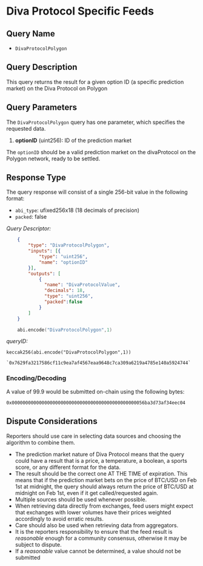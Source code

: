 # Diva Protocol Specific Feeds

## Query Name

- `DivaProtocolPolygon`

## Query Description

This query returns the result for a given option ID (a specific prediction market) on the Diva Protocol on Polygon

## Query Parameters

The `DivaProtocolPolygon` query has one parameter, which specifies the requested data.  

1. **optionID** (uint256): ID of the prediction market

The `optionID` should be a valid prediction market on the divaProtocol on the Polygon network, ready to be settled. 

## Response Type

The query response will consist of a single 256-bit value in the following format:

- `abi_type`: ufixed256x18 (18 decimals of precision)
- `packed`: false

*Query Descriptor:*

```json
    {
        "type": "DivaProtocolPolygon",
        "inputs": [{
            "type": "uint256",
            "name": "optionID"
        }],
        "outputs": [
            {
              "name": "DivaProtocolValue",
              "decimals": 18,
              "type": "uint256",
              "packed":false
            }
        ]
    }
```

```s
    abi.encode("DivaProtocolPolygon",1)
```

*queryID:*

    keccak256(abi.encode("DivaProtocolPolygon",1))

    `0x7629fa3217586cf11c9ea7af4567eaa9648c7ca309a6219a4785e140a5924744`

### Encoding/Decoding

A value of 99.9 would be submitted on-chain using the following bytes:

    0x0000000000000000000000000000000000000000000000056ba3d73af34eec04


## Dispute Considerations

Reporters should use care in selecting data sources and choosing the algorithm to combine them.

- The prediction market nature of Diva Protocol means that the query could have a result that is a price, a temperature, a boolean, a sports score, or any different format for the data.  
- The result should be the correct one AT THE TIME of expiration. This means that if the prediction market bets on the price of BTC/USD on Feb 1st at midnight, the query should always return the price of BTC/USD at midnight on Feb 1st, even if it get called/requested again. 
- Multiple sources should be used whenever possible.
- When retrieving data directly from exchanges, feed users might expect that exchanges with lower volumes have their prices weighted accordingly to avoid erratic results.
- Care should also be used when retrieving data from aggregators.  
- It is the reporters responsibility to ensure that the feed result is *reasonable* enough for a community consensus, otherwise it may be subject to dispute.
- If a *reasonable* value cannot be determined, a value should not be submitted